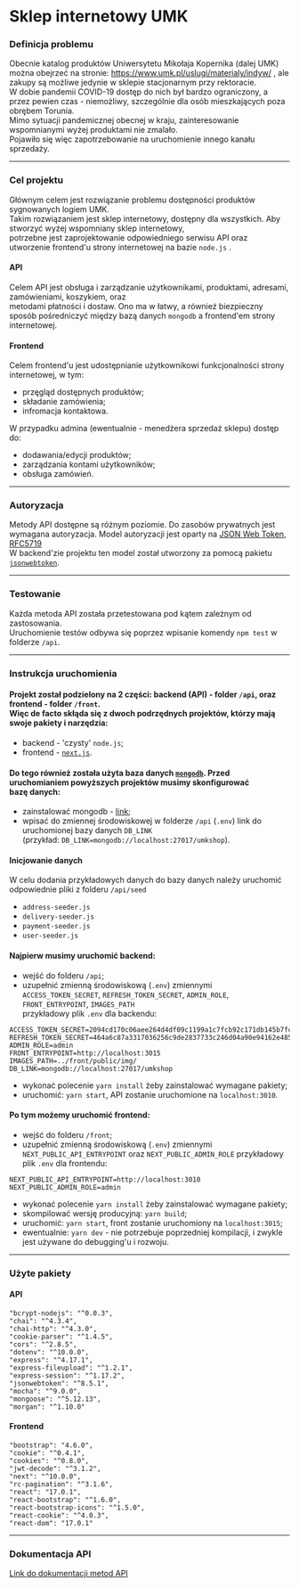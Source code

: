 # Sklep internetowy UMK
### Definicja problemu
Obecnie katalog produktów Uniwersytetu Mikołaja Kopernika (dalej UMK) można obejrzeć na stronie: <a> https://www.umk.pl/uslugi/materialy/indyw/ </a>, ale zakupy są możliwe jedynie w sklepie stacjonarnym przy rektoracie.<br />
W dobie pandemii COVID-19 dostęp do nich był bardzo ograniczony, a przez pewien czas - niemożliwy, szczególnie dla osób mieszkających poza obrębem Torunia.<br />
Mimo sytuacji pandemicznej obecnej w kraju, zainteresowanie wspomnianymi wyżej produktami nie zmalało.<br /> Pojawiło się więc zapotrzebowanie na uruchomienie innego kanału sprzedaży.

---

### Cel projektu
Głównym celem  jest rozwiązanie problemu dostępności produktów sygnowanych logiem UMK.<br />
Takim rozwiązaniem jest sklep internetowy, dostępny dla wszystkich. Aby stworzyć wyżej wspomniany sklep  internetowy,<br />
potrzebne jest zaprojektowanie odpowiedniego serwisu API oraz utworzenie frontend'u strony internetowej na bazie `node.js` .

#### API
Celem API jest obsługa i zarządzanie użytkownikami, produktami, adresami, zamówieniami, koszykiem, oraz<br /> metodami płatności i dostaw. Ono ma w łatwy, a również biezpieczny sposób pośredniczyć między bazą danych `mongodb` a frontend'em strony internetowej.

#### Frontend
Celem frontend'u jest udostępnianie użytkownikowi funkcjonalności strony internetowej, w tym:
- przęgląd dostępnych produktów;
- składanie zamówienia;
- infromacja kontaktowa.

W przypadku admina (ewentualnie - menedżera sprzedaż sklepu) dostęp do:
- dodawania/edycji produktów;
- zarządzania kontami użytkowników;
- obsługa zamówień.

---

### Autoryzacja
Metody API dostępne są różnym poziomie. Do zasobów prywatnych jest wymagana
autoryzacja. Model autoryzacji jest oparty na [JSON Web
Token](https://en.wikipedia.org/wiki/JSON_Web_Token), [RFC5719](https://tools.ietf.org/html/rfc7519)<br />
W backend'zie projektu ten model został utworzony za pomocą pakietu [`jsonwebtoken`](https://yarnpkg.com/package/jsonwebtoken).

---

### Testowanie
Każda metoda API została przetestowana pod kątem zależnym od zastosowania. <br>
Uruchomienie testów odbywa się poprzez wpisanie komendy `npm test` w folderze `/api`.

---

### Instrukcja uruchomienia

#### Projekt został podzielony na 2 części: backend (API) - folder `/api`, oraz frontend - folder `/front`.<br /> Więc de facto skłąda się z dwoch podrzędnych projektów, którzy mają swoje pakiety i narzędzia:
- backend - 'czysty' `node.js`; 
- frontend - [`next.js`](https://nextjs.org/).

#### Do tego również została użyta baza danych [`mongodb`](https://www.mongodb.com/). Przed uruchomianiem powyższych projektów musimy skonfigurować<br /> bazę danych:
- zainstalować mongodb - [link](https://docs.mongodb.com/manual/tutorial/install-mongodb-on-windows/);
- wpisać do zmiennej środowiskowej w folderze `/api` (`.env`) link do uruchomionej bazy danych `DB_LINK`<br />
(przykład: `DB_LINK=mongodb://localhost:27017/umkshop`).

#### Inicjowanie danych
W celu dodania przykładowych danych do bazy danych należy uruchomić odpowiednie pliki z folderu `/api/seed`
- `address-seeder.js`
- `delivery-seeder.js`
- `payment-seeder.js`
- `user-seeder.js`

#### Najpierw musimy uruchomić backend:
- wejść do folderu `/api`;
- uzupełnić zmienną środowiskową (`.env`) zmiennymi `ACCESS_TOKEN_SECRET`, `REFRESH_TOKEN_SECRET`, `ADMIN_ROLE`, `FRONT_ENTRYPOINT`, `IMAGES_PATH` <br />
przykładowy plik `.env` dla backendu: 
```
ACCESS_TOKEN_SECRET=2094cd170c06aee264d4df09c1199a1c7fcb92c171db145b7fc4cba0cfe27f28549ce1664a06188dfddb1c207273eb94492658da0dc909a982ba96d9b93d4ac8 
REFRESH_TOKEN_SECRET=464a6c87a3317036256c9de2837733c246d04a90e94162e48599a21783e9c3ef14cb331387b504208f49eed5c49f92ae4a08191a04e8a3b9eedff8f2bca4cd8c
ADMIN_ROLE=admin
FRONT_ENTRYPOINT=http://localhost:3015
IMAGES_PATH=../front/public/img/
DB_LINK=mongodb://localhost:27017/umkshop
```
- wykonać polecenie `yarn install` żeby zainstalować wymagane pakiety;
- uruchomić: `yarn start`, API zostanie uruchomione na `localhost:3010`.

#### Po tym możemy uruchomić frontend:
- wejść do folderu `/front`;
- uzupełnić zmienną środowiskową (`.env`) zmiennymi `NEXT_PUBLIC_API_ENTRYPOINT` oraz `NEXT_PUBLIC_ADMIN_ROLE` przykładowy plik `.env` dla frontendu: 
```
NEXT_PUBLIC_API_ENTRYPOINT=http://localhost:3010
NEXT_PUBLIC_ADMIN_ROLE=admin
```
- wykonać polecenie `yarn install` żeby zainstalować wymagane pakiety;
- skompilować wersję producyjną: `yarn build`;
- uruchomić: `yarn start`, front zostanie uruchomiony na `localhost:3015`;
- ewentualnie: `yarn dev` - nie potrzebuje poprzedniej kompilacji, i zwykle jest używane do debugging'u i rozwoju.

---

### Użyte pakiety

#### API
    "bcrypt-nodejs": "^0.0.3",
    "chai": "^4.3.4",
    "chai-http": "^4.3.0",
    "cookie-parser": "^1.4.5",
    "cors": "^2.8.5",
    "dotenv": "^10.0.0",
    "express": "^4.17.1",
    "express-fileupload": "^1.2.1",
    "express-session": "^1.17.2",
    "jsonwebtoken": "^8.5.1",
    "mocha": "^9.0.0",
    "mongoose": "^5.12.13",
    "morgan": "^1.10.0"

#### Frontend
    "bootstrap": "4.6.0",
    "cookie": "^0.4.1",
    "cookies": "^0.8.0",
    "jwt-decode": "^3.1.2",
    "next": "^10.0.0",
    "rc-pagination": "^3.1.6",
    "react": "17.0.1",
    "react-bootstrap": "^1.6.0",
    "react-bootstrap-icons": "^1.5.0",
    "react-cookie": "^4.0.3",
    "react-dom": "17.0.1"

---

### Dokumentacja API
[Link do dokumentacji metod API](https://github.com/BKotja/MP-2021-NODEJS-API/blob/master/api/README.md)


